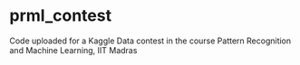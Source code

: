 # prml_contest
Code uploaded for a Kaggle Data contest in the course Pattern Recognition and Machine Learning, IIT Madras 
